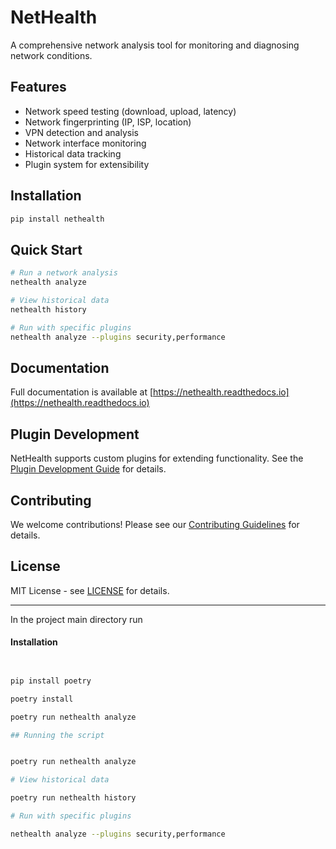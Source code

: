 # NetHealth

A comprehensive network analysis tool for monitoring and diagnosing network conditions.

## Features

- Network speed testing (download, upload, latency)
- Network fingerprinting (IP, ISP, location)
- VPN detection and analysis
- Network interface monitoring
- Historical data tracking
- Plugin system for extensibility

## Installation

```bash
pip install nethealth
```

## Quick Start

```bash
# Run a network analysis
nethealth analyze

# View historical data
nethealth history

# Run with specific plugins
nethealth analyze --plugins security,performance
```

## Documentation

Full documentation is available at [https://nethealth.readthedocs.io](https://nethealth.readthedocs.io)

## Plugin Development

NetHealth supports custom plugins for extending functionality. See the [Plugin Development Guide](docs/plugins.md) for details.

## Contributing

We welcome contributions! Please see our [Contributing Guidelines](CONTRIBUTING.md) for details.

## License

MIT License - see [LICENSE](LICENSE) for details.



------------------------------------------------------------------------------------


In the project main directory run

#### Installation

```bash


pip install poetry

poetry install

poetry run nethealth analyze

## Running the script


poetry run nethealth analyze

# View historical data

poetry run nethealth history

# Run with specific plugins

nethealth analyze --plugins security,performance